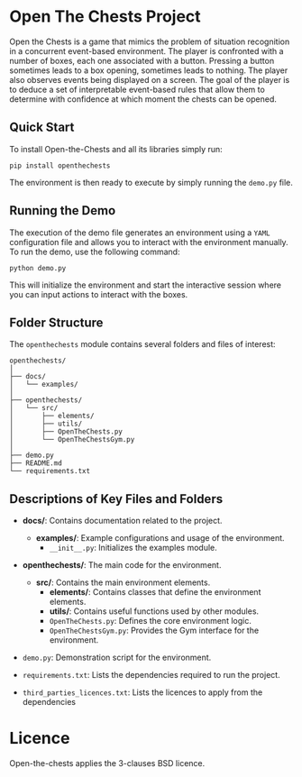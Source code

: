 # Open The Chests Project

Open the Chests is a game that mimics the problem of situation recognition in a concurrent event-based environment.
The player is confronted with a number of boxes, each one associated with a button. Pressing a button sometimes leads 
to a box opening, sometimes leads to nothing. The player also observes events being displayed on a screen.
The goal of the player is to deduce a set of interpretable event-based rules that allow them to determine with confidence 
at which moment the chests can be opened.

## Quick Start

To install Open-the-Chests and all its libraries simply run:
```shell
pip install openthechests
```
The environment is then ready to execute by simply running the `demo.py` file.

## Running the Demo
The execution of the demo file generates an environment using a `YAML` configuration
file and allows you to interact with the environment manually.
To run the demo, use the following command:
```shell
python demo.py
```
This will initialize the environment and start the interactive session where you can input actions to interact with the boxes.



## Folder Structure
The `openthechests` module contains several folders and files of interest:
```plaintext
openthechests/
│
├── docs/
│   └── examples/
│
├── openthechests/
│   └── src/
│       ├── elements/
│       ├── utils/
│       ├── OpenTheChests.py
│       └── OpenTheChestsGym.py
│
├── demo.py
├── README.md
└── requirements.txt

```

## Descriptions of Key Files and Folders

- **docs/**: Contains documentation related to the project.
  - **examples/**: Example configurations and usage of the environment.
    - `__init__.py`: Initializes the examples module.

- **openthechests/**: The main code for the environment.
  - **src/**: Contains the main environment elements.
    - **elements/**: Contains classes that define the environment elements.
    - **utils/**: Contains useful functions used by other modules.
    - `OpenTheChests.py`: Defines the core environment logic.
    - `OpenTheChestsGym.py`: Provides the Gym interface for the environment.

- `demo.py`: Demonstration script for the environment.

- `requirements.txt`: Lists the dependencies required to run the project.

- `third_parties_licences.txt`: Lists the licences to apply from the dependencies

# Licence

Open-the-chests applies the 3-clauses BSD licence.


